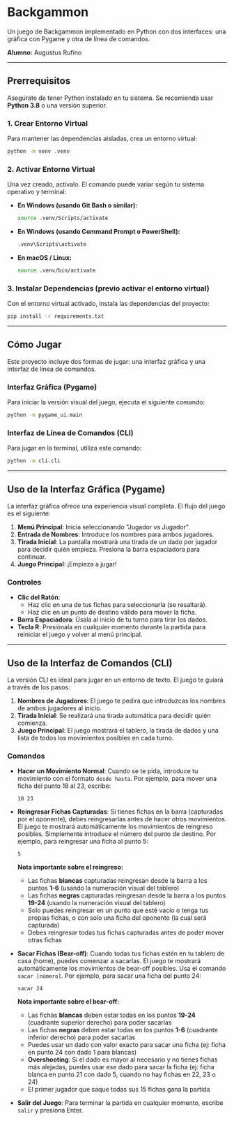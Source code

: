 # Backgammon

Un juego de Backgammon implementado en Python con dos interfaces: una gráfica con Pygame y otra de línea de comandos.

**Alumno:** Augustus Rufino

---

## Prerrequisitos

Asegúrate de tener Python instalado en tu sistema. Se recomienda usar **Python 3.8** o una versión superior.

### 1. Crear Entorno Virtual

Para mantener las dependencias aisladas, crea un entorno virtual:

```bash
python -m venv .venv
```

### 2. Activar Entorno Virtual

Una vez creado, actívalo. El comando puede variar según tu sistema operativo y terminal:

* **En Windows (usando Git Bash o similar):**

    ```bash
    source .venv/Scripts/activate
    ```

* **En Windows (usando Command Prompt o PowerShell):**

    ```bash
    .venv\Scripts\activate
    ```

* **En macOS / Linux:**

    ```bash
    source .venv/bin/activate
    ```

### 3. Instalar Dependencias (previo activar el entorno virtual)

Con el entorno virtual activado, instala las dependencias del proyecto:

```bash
pip install -r requirements.txt
```

---

## Cómo Jugar

Este proyecto incluye dos formas de jugar: una interfaz gráfica y una interfaz de línea de comandos.

### Interfaz Gráfica (Pygame)

Para iniciar la versión visual del juego, ejecuta el siguiente comando:

```bash
python -m pygame_ui.main
```

### Interfaz de Línea de Comandos (CLI)

Para jugar en la terminal, utiliza este comando:

```bash
python -m cli.cli
```

---

## Uso de la Interfaz Gráfica (Pygame)

La interfaz gráfica ofrece una experiencia visual completa. El flujo del juego es el siguiente:

1. **Menú Principal**: Inicia seleccionando "Jugador vs Jugador".
2. **Entrada de Nombres**: Introduce los nombres para ambos jugadores.
3. **Tirada Inicial**: La pantalla mostrará una tirada de un dado por jugador para decidir quién empieza. Presiona la barra espaciadora para continuar.
4. **Juego Principal**: ¡Empieza a jugar!

### Controles

* **Clic del Ratón**:
  * Haz clic en una de tus fichas para seleccionarla (se resaltará).
  * Haz clic en un punto de destino válido para mover la ficha.
* **Barra Espaciadora**: Úsala al inicio de tu turno para tirar los dados.
* **Tecla R**: Presiónala en cualquier momento durante la partida para reiniciar el juego y volver al menú principal.

---

## Uso de la Interfaz de Comandos (CLI)

La versión CLI es ideal para jugar en un entorno de texto. El juego te guiará a través de los pasos:

1. **Nombres de Jugadores**: El juego te pedirá que introduzcas los nombres de ambos jugadores al inicio.
2. **Tirada Inicial**: Se realizará una tirada automática para decidir quién comienza.
3. **Juego Principal**: El juego mostrará el tablero, la tirada de dados y una lista de todos los movimientos posibles en cada turno.

### Comandos

* **Hacer un Movimiento Normal**: Cuando se te pida, introduce tu movimiento con el formato `desde hasta`. Por ejemplo, para mover una ficha del punto 18 al 23, escribe:

    ``` text
    18 23
    ```

* **Reingresar Fichas Capturadas**: Si tienes fichas en la barra (capturadas por el oponente), debes reingresarlas antes de hacer otros movimientos. El juego te mostrará automáticamente los movimientos de reingreso posibles. Simplemente introduce el número del punto de destino. Por ejemplo, para reingresar una ficha al punto 5:

    ``` text
    5
    ```

    **Nota importante sobre el reingreso:**
  * Las fichas **blancas** capturadas reingresan desde la barra a los puntos **1-6** (usando la numeración visual del tablero)
  * Las fichas **negras** capturadas reingresan desde la barra a los puntos **19-24** (usando la numeración visual del tablero)
  * Solo puedes reingresar en un punto que esté vacío o tenga tus propias fichas, o con solo una ficha del oponente (la cual será capturada)
  * Debes reingresar todas tus fichas capturadas antes de poder mover otras fichas

* **Sacar Fichas (Bear-off)**: Cuando todas tus fichas estén en tu tablero de casa (home), puedes comenzar a sacarlas. El juego te mostrará automáticamente los movimientos de bear-off posibles. Usa el comando `sacar [número]`. Por ejemplo, para sacar una ficha del punto 24:

    ``` text
    sacar 24
    ```

    **Nota importante sobre el bear-off:**
  * Las fichas **blancas** deben estar todas en los puntos **19-24** (cuadrante superior derecho) para poder sacarlas
  * Las fichas **negras** deben estar todas en los puntos **1-6** (cuadrante inferior derecho) para poder sacarlas
  * Puedes usar un dado con valor exacto para sacar una ficha (ej: ficha en punto 24 con dado 1 para blancas)
  * **Overshooting**: Si el dado es mayor al necesario y no tienes fichas más alejadas, puedes usar ese dado para sacar la ficha (ej: ficha blanca en punto 21 con dado 5, cuando no hay fichas en 22, 23 o 24)
  * El primer jugador que saque todas sus 15 fichas gana la partida

* **Salir del Juego**: Para terminar la partida en cualquier momento, escribe `salir` y presiona Enter.
